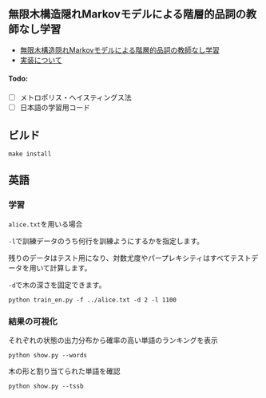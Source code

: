 ## 無限木構造隠れMarkovモデルによる階層的品詞の教師なし学習

- [無限木構造隠れMarkovモデルによる階層的品詞の教師なし学習](http://chasen.org/~daiti-m/paper/nl226ithmm.pdf)
- [実装について](http://musyoku.github.io/2017/03/09/%E7%84%A1%E9%99%90%E6%9C%A8%E6%A7%8B%E9%80%A0%E9%9A%A0%E3%82%8CMarkov%E3%83%A2%E3%83%87%E3%83%AB%E3%81%AB%E3%82%88%E3%82%8B%E9%9A%8E%E5%B1%A4%E7%9A%84%E5%93%81%E8%A9%9E%E3%81%AE%E6%95%99%E5%B8%AB%E3%81%AA%E3%81%97%E5%AD%A6%E7%BF%92/)

#### Todo:

- [ ] メトロポリス・ヘイスティングス法
- [ ] 日本語の学習用コード

## ビルド

```
make install
```

## 英語

### 学習

`alice.txt`を用いる場合

`-l`で訓練データのうち何行を訓練ようにするかを指定します。

残りのデータはテスト用になり、対数尤度やパープレキシティはすべてテストデータを用いて計算します。

`-d`で木の深さを固定できます。

```
python train_en.py -f ../alice.txt -d 2 -l 1100
```

### 結果の可視化

それぞれの状態の出力分布から確率の高い単語のランキングを表示

```
python show.py --words
```

木の形と割り当てられた単語を確認

```
python show.py --tssb
```


